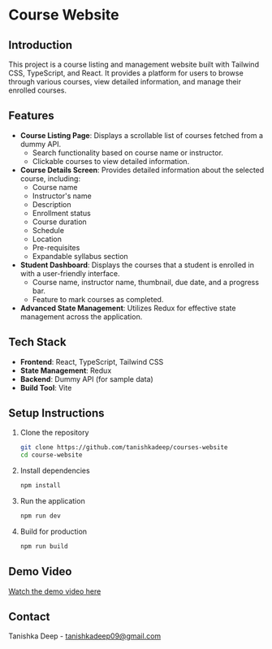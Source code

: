 # Course Website

## Introduction

This project is a course listing and management website built with Tailwind CSS, TypeScript, and React. It provides a platform for users to browse through various courses, view detailed information, and manage their enrolled courses. 

## Features

- **Course Listing Page**: Displays a scrollable list of courses fetched from a dummy API.
  - Search functionality based on course name or instructor.
  - Clickable courses to view detailed information.
- **Course Details Screen**: Provides detailed information about the selected course, including:
  - Course name
  - Instructor's name
  - Description
  - Enrollment status
  - Course duration
  - Schedule
  - Location
  - Pre-requisites
  - Expandable syllabus section
- **Student Dashboard**: Displays the courses that a student is enrolled in with a user-friendly interface.
  - Course name, instructor name, thumbnail, due date, and a progress bar.
  - Feature to mark courses as completed.
- **Advanced State Management**: Utilizes Redux for effective state management across the application.

## Tech Stack

- **Frontend**: React, TypeScript, Tailwind CSS
- **State Management**: Redux
- **Backend**: Dummy API (for sample data)
- **Build Tool**: Vite

## Setup Instructions

1. Clone the repository

   ```bash
   git clone https://github.com/tanishkadeep/courses-website 
   cd course-website 
   ```

2. Install dependencies
    ```bash
    npm install
    ```

3. Run the application
    ```bash
   npm run dev
    ```

4. Build for production
    ```bash
   npm run build
    ```

## Demo Video

[Watch the demo video here](https://drive.google.com/file/d/1nnrQkuc5UVTnCMb-5a0d24Ly_gBq1mQU/view?usp=sharing)


## Contact

Tanishka Deep - [tanishkadeep09@gmail.com](mailto:tanishkadeep09@gmail.com)
